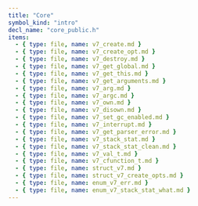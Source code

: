 ```yaml
---
title: "Core"
symbol_kind: "intro"
decl_name: "core_public.h"
items:
  - { type: file, name: v7_create.md }
  - { type: file, name: v7_create_opt.md }
  - { type: file, name: v7_destroy.md }
  - { type: file, name: v7_get_global.md }
  - { type: file, name: v7_get_this.md }
  - { type: file, name: v7_get_arguments.md }
  - { type: file, name: v7_arg.md }
  - { type: file, name: v7_argc.md }
  - { type: file, name: v7_own.md }
  - { type: file, name: v7_disown.md }
  - { type: file, name: v7_set_gc_enabled.md }
  - { type: file, name: v7_interrupt.md }
  - { type: file, name: v7_get_parser_error.md }
  - { type: file, name: v7_stack_stat.md }
  - { type: file, name: v7_stack_stat_clean.md }
  - { type: file, name: v7_val_t.md }
  - { type: file, name: v7_cfunction_t.md }
  - { type: file, name: struct_v7.md }
  - { type: file, name: struct_v7_create_opts.md }
  - { type: file, name: enum_v7_err.md }
  - { type: file, name: enum_v7_stack_stat_what.md }
---
```




